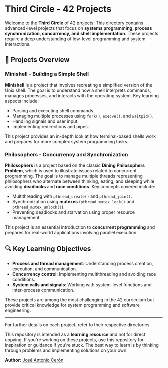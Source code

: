 # Third Circle - 42 Projects

Welcome to the **Third Circle** of 42 projects! This directory contains advanced-level projects that focus on **systems programming, process synchronization, concurrency, and shell implementation**. These projects require a deep understanding of low-level programming and system interactions.

## 📂 Projects Overview

### **Minishell** - Building a Simple Shell
**Minishell** is a project that involves recreating a simplified version of the Unix shell. The goal is to understand how a shell interprets commands, manages processes, and interacts with the operating system. Key learning aspects include:
- Parsing and executing shell commands.
- Managing multiple processes using `fork()`, `execve()`, and `waitpid()`.
- Handling signals and user input.
- Implementing redirections and pipes.

This project provides an in-depth look at how terminal-based shells work and prepares for more complex system programming tasks.

### **Philosophers** - Concurrency and Synchronization
**Philosophers** is a project based on the classic **Dining Philosophers Problem**, which is used to illustrate issues related to concurrent programming. The goal is to manage multiple threads representing philosophers who alternate between thinking, eating, and sleeping while avoiding **deadlocks** and **race conditions**. Key concepts covered include:
- Multithreading with `pthread_create()` and `pthread_join()`.
- Synchronization using **mutexes** (`pthread_mutex_lock()` and `pthread_mutex_unlock()`).
- Preventing deadlocks and starvation using proper resource management.

This project is an essential introduction to **concurrent programming** and prepares for real-world applications involving parallel execution.

## 🔍 Key Learning Objectives
- **Process and thread management**: Understanding process creation, execution, and communication.
- **Concurrency control**: Implementing multithreading and avoiding race conditions.
- **System calls and signals**: Working with system-level functions and inter-process communication.

These projects are among the most challenging in the 42 curriculum but provide critical knowledge for system programming and software engineering.

---

For further details on each project, refer to their respective directories.

This repository is intended as a **learning resource** and not for direct copying. If you're working on these projects, use this repository for inspiration or guidance if you're stuck. The best way to learn is by thinking through problems and implementing solutions on your own.

**Author:** [José Antonio Cerón](https://github.com/jceron-g)

